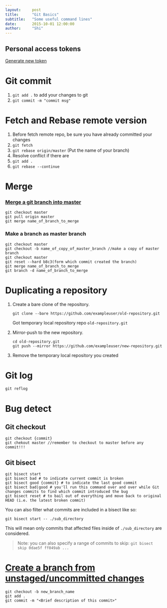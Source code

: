 ```yaml
---
layout:     post
title:      "Git Basics"
subtitle:   "Some useful command lines"
date:       2015-10-01 12:00:00
author:     "Shi"
---
```




## Personal access tokens

[Generate new token](https://github.com/settings/tokens/new)

# Git commit 

1. `git add .` to add your changes to git 
2. `git commit -m "commit msg"`





# Fetch and Rebase remote version 

1. Before fetch remote repo, be sure you have already committed your changes 
2. `git fetch`
3. `git rebase origin/master` (Put the name of your branch)
4. Resolve conflict if there are
5. `git add . `
6. `git rebase --continue`




# Merge

### [Merge a git branch into master](https://stackoverflow.com/questions/5601931/best-and-safest-way-to-merge-a-git-branch-into-master)

```
git checkout master
git pull origin master
git merge name_of_branch_to_merge
```

### Make a branch as master branch

```
git checkout master
git checkout -b name_of_copy_of_master_branch //make a copy of master branch
git checkout master
git reset --hard b8c3(form which commit created the branch)
git merge name_of_branch_to_merge
git branch -d name_of_branch_to_merge
```

### 

# Duplicating a repository

1. Create a bare clone of the repository.

   ```
   git clone --bare https://github.com/exampleuser/old-repository.git
   ```
   Got temporary local repository repo `old-repository.git`



2. Mirror-push to the new repository.
   ```
   cd old-repository.git
   git push --mirror https://github.com/exampleuser/new-repository.git
   ```

3. Remove the temporary local repository you created 






# Git log

```
git reflog
```



# Bug detect

## Git checkout

```
git checkout {commit}
git chekout master //remember to checkout to master before any commit!!!
```



## Git bisect

```
git bisect start
git bisect bad # to indicate current commit is broken
git bisect good {commit} # to indicate the last good commit
git bisect bad|good # you'll run this command over and over while Git changes commits to find which commit introduced the bug
git bisect reset # to bail out of everything and move back to original HEAD (i.e. the latest broken commit)
```

You can also filter what commits are included in a bisect like so:

```
git bisect start -- ./sub_directory
```

This will mean only commits that affected files inside of `./sub_directory` are considered.

> Note: you can also specify a range of commits to skip: `git bisect skip 0dae5f ff049ab ...`

[](https://gist.github.com/shic)



# [Create a branch from unstaged/uncommitted changes](https://stackoverflow.com/questions/2569459/git-create-a-branch-from-unstaged-uncommitted-changes-on-master)

```
git checkout -b new_branch_name
git add .
git commit -m "<Brief description of this commit>"
```